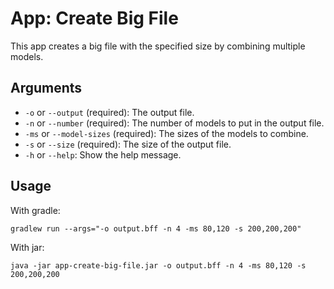 # App: Create Big File

This app creates a big file with the specified size by combining multiple models.

## Arguments

- `-o` or `--output` (required): The output file.
- `-n` or `--number` (required): The number of models to put in the output file.
- `-ms` or `--model-sizes` (required): The sizes of the models to combine.
- `-s` or `--size` (required): The size of the output file.
- `-h` or `--help`: Show the help message.

## Usage

With gradle:
```shell
gradlew run --args="-o output.bff -n 4 -ms 80,120 -s 200,200,200"
```

With jar:
```shell
java -jar app-create-big-file.jar -o output.bff -n 4 -ms 80,120 -s 200,200,200
```

